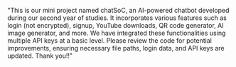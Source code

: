 "This is our mini project named chatSoC, an AI-powered chatbot developed during our second year of studies. It incorporates various features such as login (not encrypted), signup, YouTube downloads, QR code generator, AI image generator, and more. We have integrated these functionalities using multiple API keys at a basic level. Please review the code for potential improvements, ensuring necessary file paths, login data, and API keys are updated. Thank you!!"